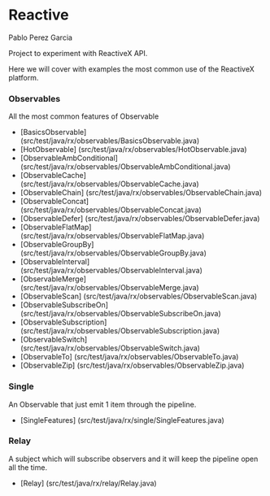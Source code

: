 # Reactive
Pablo Perez Garcia 

Project to experiment with ReactiveX API.

Here we will cover with examples the most common use of the ReactiveX platform.


### Observables

All the most common features of Observable

* [BasicsObservable] (src/test/java/rx/observables/BasicsObservable.java)
* [HotObservable] (src/test/java/rx/observables/HotObservable.java)
* [ObservableAmbConditional] (src/test/java/rx/observables/ObservableAmbConditional.java)
* [ObservableCache] (src/test/java/rx/observables/ObservableCache.java)
* [ObservableChain] (src/test/java/rx/observables/ObservableChain.java)
* [ObservableConcat] (src/test/java/rx/observables/ObservableConcat.java)
* [ObservableDefer] (src/test/java/rx/observables/ObservableDefer.java)
* [ObservableFlatMap] (src/test/java/rx/observables/ObservableFlatMap.java)
* [ObservableGroupBy] (src/test/java/rx/observables/ObservableGroupBy.java)
* [ObservableInterval] (src/test/java/rx/observables/ObservableInterval.java)
* [ObservableMerge] (src/test/java/rx/observables/ObservableMerge.java)
* [ObservableScan] (src/test/java/rx/observables/ObservableScan.java)
* [ObservableSubscribeOn] (src/test/java/rx/observables/ObservableSubscribeOn.java)
* [ObservableSubscription] (src/test/java/rx/observables/ObservableSubscription.java)
* [ObservableSwitch] (src/test/java/rx/observables/ObservableSwitch.java)
* [ObservableTo] (src/test/java/rx/observables/ObservableTo.java)
* [ObservableZip] (src/test/java/rx/observables/ObservableZip.java)


### Single

An Observable that just emit 1 item through the pipeline.

* [SingleFeatures] (src/test/java/rx/single/SingleFeatures.java)

### Relay

A subject which will subscribe observers and it will keep the pipeline open all the time.

* [Relay] (src/test/java/rx/relay/Relay.java)